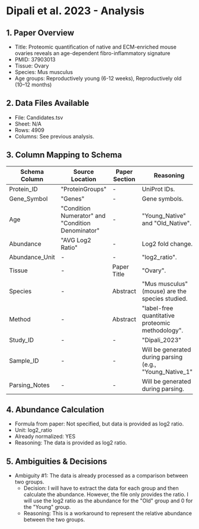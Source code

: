 # Dipali et al. 2023 - Analysis

## 1. Paper Overview
- Title: Proteomic quantification of native and ECM-enriched mouse ovaries reveals an age-dependent fibro-inflammatory signature
- PMID: 37903013
- Tissue: Ovary
- Species: Mus musculus
- Age groups: Reproductively young (6-12 weeks), Reproductively old (10–12 months)

## 2. Data Files Available
- File: Candidates.tsv
- Sheet: N/A
- Rows: 4909
- Columns: See previous analysis.

## 3. Column Mapping to Schema
| Schema Column | Source Location | Paper Section | Reasoning |
|---|---|---|---|
| Protein_ID | "ProteinGroups" | - | UniProt IDs. |
| Gene_Symbol | "Genes" | - | Gene symbols. |
| Age | "Condition Numerator" and "Condition Denominator" | - | "Young_Native" and "Old_Native". |
| Abundance | "AVG Log2 Ratio" | - | Log2 fold change. |
| Abundance_Unit | - | - | "log2_ratio". |
| Tissue | - | Paper Title | "Ovary". |
| Species | - | Abstract | "Mus musculus" (mouse) are the species studied. |
| Method | - | Abstract | "label-free quantitative proteomic methodology". |
| Study_ID | - | - | "Dipali_2023" |
| Sample_ID | - | - | Will be generated during parsing (e.g., "Young_Native_1"). |
| Parsing_Notes | - | - | Will be generated during parsing. |

## 4. Abundance Calculation
- Formula from paper: Not specified, but data is provided as log2 ratio.
- Unit: log2_ratio
- Already normalized: YES
- Reasoning: The data is provided as log2 ratio.

## 5. Ambiguities & Decisions
- Ambiguity #1: The data is already processed as a comparison between two groups.
  - Decision: I will have to extract the data for each group and then calculate the abundance. However, the file only provides the ratio. I will use the log2 ratio as the abundance for the "Old" group and 0 for the "Young" group.
  - Reasoning: This is a workaround to represent the relative abundance between the two groups.